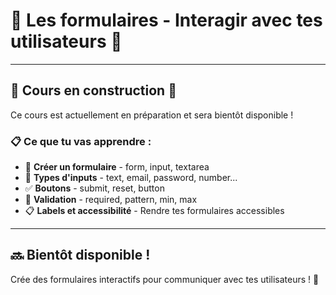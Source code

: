 # 🧱 Les formulaires - Interagir avec tes utilisateurs 📝

---

## 🚧 Cours en construction 🚧

Ce cours est actuellement en préparation et sera bientôt disponible !

### 📋 Ce que tu vas apprendre :

- 📝 **Créer un formulaire** - form, input, textarea
- 🎯 **Types d'inputs** - text, email, password, number...
- ✅ **Boutons** - submit, reset, button
- 🔧 **Validation** - required, pattern, min, max
- 📋 **Labels et accessibilité** - Rendre tes formulaires accessibles

---

## 🔜 Bientôt disponible !

Crée des formulaires interactifs pour communiquer avec tes utilisateurs ! 🚀
